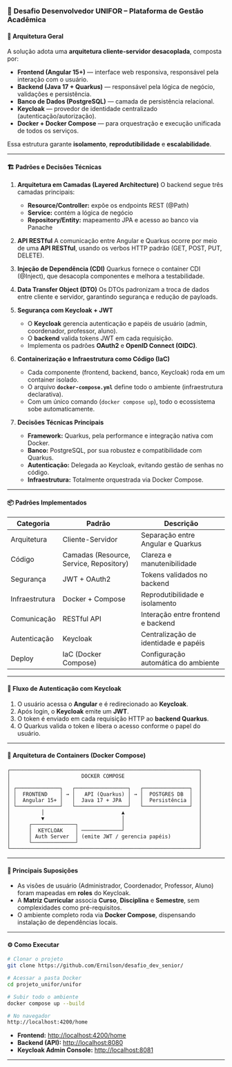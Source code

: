 ### 🧩 **Desafio Desenvolvedor UNIFOR – Plataforma de Gestão Acadêmica**

#### **📐 Arquitetura Geral**

A solução adota uma **arquitetura cliente-servidor desacoplada**, composta por:

* **Frontend (Angular 15+)** — interface web responsiva, responsável pela interação com o usuário.
* **Backend (Java 17 + Quarkus)** — responsável pela lógica de negócio, validações e persistência.
* **Banco de Dados (PostgreSQL)** — camada de persistência relacional.
* **Keycloak** — provedor de identidade centralizado (autenticação/autorização).
* **Docker + Docker Compose** — para orquestração e execução unificada de todos os serviços.

Essa estrutura garante **isolamento**, **reprodutibilidade** e **escalabilidade**.

---

#### **🏗️ Padrões e Decisões Técnicas**

1. **Arquitetura em Camadas (Layered Architecture)**
   O backend segue três camadas principais:

   * **Resource/Controller:** expõe os endpoints REST (@Path)
   * **Service:** contém a lógica de negócio
   * **Repository/Entity:** mapeamento JPA e acesso ao banco via Panache

2. **API RESTful**
   A comunicação entre Angular e Quarkus ocorre por meio de uma **API RESTful**, usando os verbos HTTP padrão (GET, POST, PUT, DELETE).

3. **Injeção de Dependência (CDI)**
   Quarkus fornece o container CDI (@Inject), que desacopla componentes e melhora a testabilidade.

4. **Data Transfer Object (DTO)**
   Os DTOs padronizam a troca de dados entre cliente e servidor, garantindo segurança e redução de payloads.

5. **Segurança com Keycloak + JWT**

   * O **Keycloak** gerencia autenticação e papéis de usuário (admin, coordenador, professor, aluno).
   * O **backend** valida tokens JWT em cada requisição.
   * Implementa os padrões **OAuth2** e **OpenID Connect (OIDC)**.

6. **Containerização e Infraestrutura como Código (IaC)**

   * Cada componente (frontend, backend, banco, Keycloak) roda em um container isolado.
   * O arquivo **`docker-compose.yml`** define todo o ambiente (infraestrutura declarativa).
   * Com um único comando (`docker compose up`), todo o ecossistema sobe automaticamente.

7. **Decisões Técnicas Principais**

   * **Framework:** Quarkus, pela performance e integração nativa com Docker.
   * **Banco:** PostgreSQL, por sua robustez e compatibilidade com Quarkus.
   * **Autenticação:** Delegada ao Keycloak, evitando gestão de senhas no código.
   * **Infraestrutura:** Totalmente orquestrada via Docker Compose.

---

#### **📦 Padrões Implementados**

| Categoria      | Padrão                                  | Descrição                            |
| -------------- | --------------------------------------- | ------------------------------------ |
| Arquitetura    | Cliente-Servidor                        | Separação entre Angular e Quarkus    |
| Código         | Camadas (Resource, Service, Repository) | Clareza e manutenibilidade           |
| Segurança      | JWT + OAuth2                            | Tokens validados no backend          |
| Infraestrutura | Docker + Compose                        | Reprodutibilidade e isolamento       |
| Comunicação    | RESTful API                             | Interação entre frontend e backend   |
| Autenticação   | Keycloak                                | Centralização de identidade e papéis |
| Deploy         | IaC (Docker Compose)                    | Configuração automática do ambiente  |

---

#### **🔐 Fluxo de Autenticação com Keycloak**

1. O usuário acessa o **Angular** e é redirecionado ao **Keycloak**.
2. Após login, o **Keycloak** emite um **JWT**.
3. O token é enviado em cada requisição HTTP ao **backend Quarkus**.
4. O Quarkus valida o token e libera o acesso conforme o papel do usuário.

---

#### **🐳 Arquitetura de Containers (Docker Compose)**

```
┌─────────────────────────────────────────────────────────────┐
│                       DOCKER COMPOSE                        │
│                                                             │
│ ┌──────────────┐   ┌─────────────────┐   ┌───────────────┐  │
│ │  FRONTEND    │ → │   API (Quarkus) │ → │  POSTGRES DB  │  │
│ │  Angular 15+ │   │  Java 17 + JPA  │   │  Persistência │  │
│ └──────────────┘   └─────────────────┘   └───────────────┘  │
│          │                         ▲                        │
│          ▼                         │                        │
│      ┌──────────────┐              │                        │
│      │  KEYCLOAK    │ ─────────────┘                        │
│      │ Auth Server  │ (emite JWT / gerencia papéis)         │
│      └──────────────┘                                       │
└─────────────────────────────────────────────────────────────┘
```

---

#### **🧠 Principais Suposições**

* As visões de usuário (Administrador, Coordenador, Professor, Aluno) foram mapeadas em **roles** do Keycloak.
* A **Matriz Curricular** associa **Curso**, **Disciplina** e **Semestre**, sem complexidades como pré-requisitos.
* O ambiente completo roda via **Docker Compose**, dispensando instalação de dependências locais.

---

#### **⚙️ Como Executar**

```bash
# Clonar o projeto
git clone https://github.com/Ernilson/desafio_dev_senior/

# Acessar a pasta Docker
cd projeto_unifor/unifor

# Subir todo o ambiente
docker compose up --build

# No navegador
http://localhost:4200/home
```

* **Frontend:** [http://localhost:4200/home](http://localhost:4200/home)
* **Backend (API):** [http://localhost:8080](http://localhost:8080)
* **Keycloak Admin Console:** [http://localhost:8081](http://localhost:8081)

---


